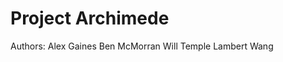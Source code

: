 Project Archimede
=================

Authors:
	Alex Gaines
	Ben McMorran
	Will Temple
	Lambert Wang


